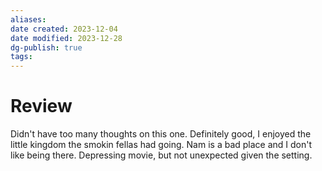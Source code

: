 ```yaml
---
aliases: 
date created: 2023-12-04
date modified: 2023-12-28
dg-publish: true
tags: 
---
```


# Review

Didn't have too many thoughts on this one. Definitely good, I enjoyed the little kingdom the smokin fellas had going. Nam is a bad place and I don't like being there. Depressing movie, but not unexpected given the setting.

